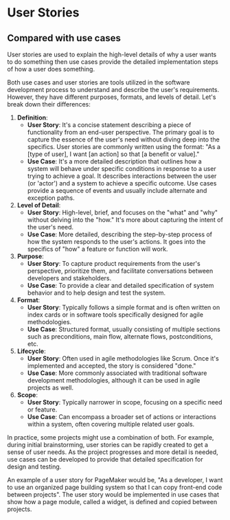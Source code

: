 # User Stories

## Compared with use cases

User stories are used to explain the high-level details of why a user wants to
do something then use cases provide the detailed implementation steps of how a
user does something.

Both use cases and user stories are tools utilized in the software development
process to understand and describe the user's requirements. However, they have
different purposes, formats, and levels of detail. Let's break down their
differences:

1. **Definition**:
    - **User Story**: It's a concise statement describing a piece of
      functionality from an end-user perspective. The primary goal is to capture
      the essence of the user's need without diving deep into the specifics.
      User stories are commonly written using the format: "As a [type of user],
      I want [an action] so that [a benefit or value]."
    - **Use Case**: It's a more detailed description that outlines how a system
      will behave under specific conditions in response to a user trying to
      achieve a goal. It describes interactions between the user (or 'actor')
      and a system to achieve a specific outcome. Use cases provide a sequence
      of events and usually include alternate and exception paths.
2. **Level of Detail**:
    - **User Story**: High-level, brief, and focuses on the "what" and "why"
      without delving into the "how." It's more about capturing the intent of
      the user's need.
    - **Use Case**: More detailed, describing the step-by-step process of how
      the system responds to the user's actions. It goes into the specifics of
      "how" a feature or function will work.
3. **Purpose**:
    - **User Story**: To capture product requirements from the user's
      perspective, prioritize them, and facilitate conversations between
      developers and stakeholders.
    - **Use Case**: To provide a clear and detailed specification of system
      behavior and to help design and test the system.
4. **Format**:
    - **User Story**: Typically follows a simple format and is often written on
      index cards or in software tools specifically designed for agile
      methodologies.
    - **Use Case**: Structured format, usually consisting of multiple sections
      such as preconditions, main flow, alternate flows, postconditions, etc.
5. **Lifecycle**:
    - **User Story**: Often used in agile methodologies like Scrum. Once it's
      implemented and accepted, the story is considered "done."
    - **Use Case**: More commonly associated with traditional software
      development methodologies, although it can be used in agile projects as
      well.
6. **Scope**:
    - **User Story**: Typically narrower in scope, focusing on a specific need
      or feature.
    - **Use Case**: Can encompass a broader set of actions or interactions
      within a system, often covering multiple related user goals.

In practice, some projects might use a combination of both. For example, during
initial brainstorming, user stories can be rapidly created to get a sense of
user needs. As the project progresses and more detail is needed, use cases can
be developed to provide that detailed specification for design and testing.

An example of a user story for PageMaker would be, "As a developer, I want to
use an organized page building system so that I can copy front-end code between
projects". The user story would be implemented in use cases that show how a page
module, called a widget, is defined and copied between projects.

<!-- DSG/ChatGPT 8/1/23 -->
